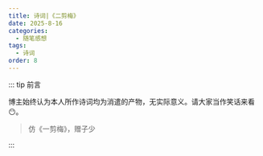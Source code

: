 ```yaml
---
title: 诗词|《二剪梅》
date: 2025-8-16
categories: 
  - 随笔感想
tags: 
  - 诗词
order: 8
---
```


::: tip 前言

 博主始终认为本人所作诗词均为消遣的产物，无实际意义。请大家当作笑话来看😶。

> 仿《一剪梅》，赠子少

:::

<poem t="《二剪梅》" :p="['秋风吹尽半残秋','飘叶窗外 拭雨出游','风中尺素谁寄来','春花凋零 心房复空','','人复何归梦何归','一人孤觞 两月同愁','心愿君兮莫登楼','高处落眉 低处入眸']"/>
